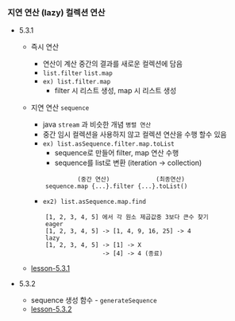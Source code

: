 ### 지연 연산 (lazy) 컬렉션 연산

- 5.3.1
    - 즉시 연산
        - 연산이 계산 중간의 결과를 새로운 컬렉션에 담음
        - `list.filter` `list.map`
        - `ex) list.filter.map`
            - filter 시 리스트 생성, map 시 리스트 생성
    - 지연 연산 `sequence`
        - java `stream` 과 비슷한 개념 `병렬 연산`
        - 중간 임시 컬렉션을 사용하지 않고 컬렉션 연산을 수행 할수 있음
        - `ex) list.asSequence.filter.map.toList`
            - sequence로 만들어 filter, map 연산 수행
            - sequence를 list로 변환 (iteration -> collection)
        ```jsonc
                     (중간 연산)             (최종연산)
            sequence.map {...}.filter {...}.toList()
        ```
        - `ex2) list.asSequence.map.find`
        ```jsonc
            [1, 2, 3, 4, 5] 에서 각 원소 제곱값중 3보다 큰수 찾기
            eager  
            [1, 2, 3, 4, 5] -> [1, 4, 9, 16, 25] -> 4
            lazy
            [1, 2, 3, 4, 5] -> [1] -> X
                            -> [4] -> 4 (종료)
        ```    
    
    - [lesson-5.3.1](lesson-5.3.1.kt)

- 5.3.2
    - sequence 생성 함수 - `generateSequence`
    - [lesson-5.3.2](lesson-5.3.2.kt)
